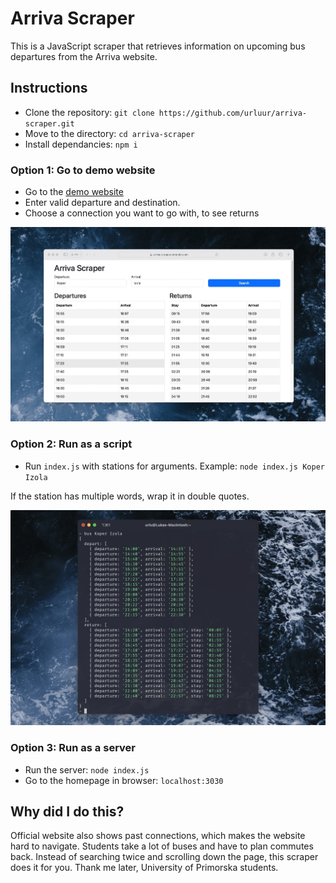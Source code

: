 # Arriva Scraper

This is a JavaScript scraper that retrieves information on upcoming bus departures from the Arriva website.

## Instructions

- Clone the repository: ```git clone https://github.com/urluur/arriva-scraper.git```
- Move to the directory: ```cd arriva-scraper``` 
- Install dependancies: ```npm i```

### Option 1: Go to demo website

- Go to the [demo website](https://arriva-scraper.onrender.com)
- Enter valid departure and destination.
- Choose a connection you want to go with, to see returns 

![screenshot_web](https://github.com/urluur/arriva-scraper/blob/main/screenshot_web.jpg?raw=true)

### Option 2: Run as a script

- Run `index.js` with stations for arguments. Example: ```node index.js Koper Izola```

If the station has multiple words, wrap it in double quotes.

![screenshot_cli](https://github.com/urluur/arriva-scraper/blob/main/screenshot_cli.jpg?raw=true)

### Option 3: Run as a server

- Run the server: ```node index.js```
- Go to the homepage in browser: `localhost:3030`



## Why did I do this?

Official website also shows past connections, which makes the website hard to navigate. Students take a lot of buses and have to plan commutes back. Instead of searching twice and scrolling down the page, this scraper does it for you. Thank me later, University of Primorska students.


